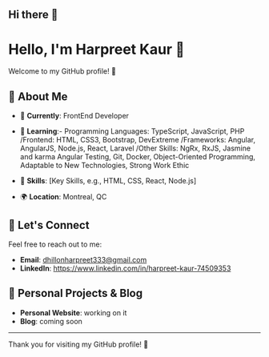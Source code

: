 ## Hi there 👋

# Hello, I'm Harpreet Kaur 👋


Welcome to my GitHub profile! 🚀 

## 🚀 About Me

- 🌟 **Currently**: FrontEnd Developer 
- 🌱 **Learning**:- Programming Languages: TypeScript, JavaScript, PHP /Frontend: HTML, CSS3, Bootstrap, DevExtreme /Frameworks: Angular, AngularJS, Node.js, React, Laravel /Other Skills: NgRx, RxJS, Jasmine and karma Angular Testing, Git, Docker, Object-Oriented Programming, Adaptable to New Technologies, Strong Work Ethic
- 💼 **Skills**: [Key Skills, e.g., HTML, CSS, React, Node.js]

- 🌍 **Location**: Montreal, QC

## 💬 Let's Connect

Feel free to reach out to me:

- **Email**: dhillonharpreet333@gmail.com
- **LinkedIn**: https://www.linkedin.com/in/harpreet-kaur-74509353


## 🎨 Personal Projects & Blog

- **Personal Website**: working on it 
- **Blog**: coming soon

---

Thank you for visiting my GitHub profile! 🚀

